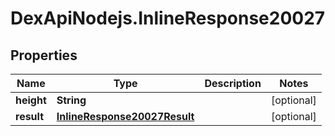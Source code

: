 # DexApiNodejs.InlineResponse20027

## Properties

Name | Type | Description | Notes
------------ | ------------- | ------------- | -------------
**height** | **String** |  | [optional] 
**result** | [**InlineResponse20027Result**](InlineResponse20027Result.md) |  | [optional] 


